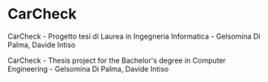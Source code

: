 # CarCheck
CarCheck - Progetto tesi di Laurea in Ingegneria Informatica - Gelsomina Di Palma, Davide Intiso

CarCheck - Thesis project for the Bachelor's degree in Computer Engineering - Gelsomina Di Palma, Davide Intiso

